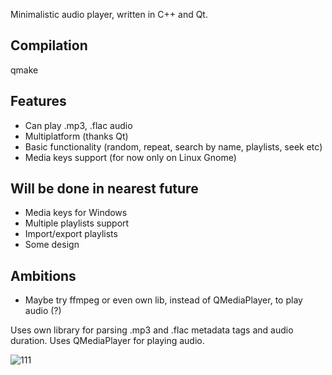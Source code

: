 Minimalistic audio player, written in C++ and Qt.

## Compilation
qmake

## Features
- Can play .mp3, .flac audio
- Multiplatform (thanks Qt)
- Basic functionality (random, repeat, search by name, playlists, seek etc)
- Media keys support (for now only on Linux Gnome)

## Will be done in nearest future
- Media keys for Windows
- Multiple playlists support
- Import/export playlists
- Some design

## Ambitions
- Maybe try ffmpeg or even own lib, instead of QMediaPlayer, to play audio (?)

Uses own library for parsing .mp3 and .flac metadata tags and audio duration. 
Uses QMediaPlayer for playing audio.



![111](https://github.com/user-attachments/assets/37c6c975-2ca9-45da-a5ef-da6b61e59bb4)

